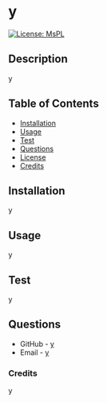 
  # y

  
  [![License: MsPL](https://img.shields.io/badge/License-MsPL-yellow.svg)](https://opensource.org/licenses/MS-PL)

  ## Description
  
  y

  ## Table of Contents

  * [Installation](#installation)
  * [Usage](#usage)
  * [Test](#test)
  * [Questions](#questions)
  * [License](#license)
  * [Credits](#credits)

  ## Installation

  y

  ## Usage

  y

  ## Test

  y
  
  ## Questions

  * GitHub - [y](y)
  * Email - [y](mailto:y)

  ### Credits
  
  y
  
